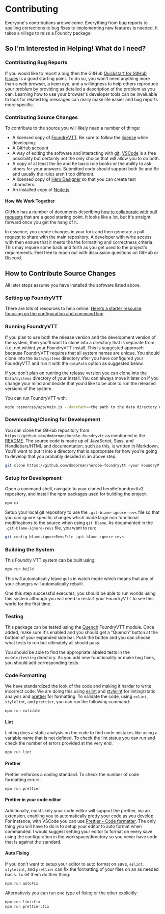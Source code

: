 # Contributing

Everyone's contributions are welcome. Everything from bug reports to spelling corrections to bug fixes to implementing new features is needed. It takes a village to raise a Foundry package!

## So I'm Interested in Helping! What do I need?

### Contributing Bug Reports

If you would like to report a bug then the GitHub [Quickstart for GitHub Issues](https://docs.github.com/en/issues/tracking-your-work-with-issues/quickstart) is a good starting point. To do so, you won't need anything more than a web browser, a keen eye, and a willingness to help others reproduce your problem by providing as detailed a description of the problem as you can. Learning how to use your browser's developer tools can be invaluable to look for related log messages can really make life easier and bug reports more specific.

### Contributing Source Changes

To contribute to the source you will likely need a number of things:

- A licensed copy of [FoundryVTT](https://foundryvtt.com/purchase/). Be sure to follow the [license](https://foundryvtt.com/article/license/) while developing.
- A [GitHub](https://docs.github.com/en/get-started/start-your-journey/creating-an-account-on-github) account.
- A way of editing the software and interacting with [git](https://git-scm.com/). [VSCode](https://code.visualstudio.com/download) is a free possibility but certainly not the only choice that will allow you to do both.
- A copy of at least the 5e and 6e basic rule books or the ability to ask others for your answers. Submitted code should support both 5e and 6e and usually the rules aren't too different.
- A licensed copy of [Hero Designer](https://www.herogames.com/store/product/1-hero-designer/) so that you can create test characters.
- An installed copy of [Node.js](https://nodejs.org).

#### How We Work Together

GitHub has a number of documents describing [how to collaborate with pull requests](https://docs.github.com/en/pull-requests/collaborating-with-pull-requests) that are a good starting point. It looks like a lot, but it's straight forward once you get the hang of it.

In essence, you create changes in your fork and then generate a pull request to share with the main repository. A developer with write access with then ensure that it meets the the formatting and correctness criteria. This may require some back and forth as you get used to the project's requirements. Feel free to reach out with discussion questions on GitHub or Discord.

## How to Contribute Source Changes

All later steps assume you have installed the software listed above.

### Setting up FoundryVTT

There are lots of resources to help online. [Here's a starter resource focusing on the configuration and command line](https://foundryvtt.com/article/configuration/).

### Running FoundryVTT

If you plan to use both the release version and the development version of the system, then you'll want to clone into a directory that is separate from (i.e. not within) your FoundryVTT install. This is suggested approach because FoundryVTT requires that all system names are unique. You should clone into the `Data/systems` directory after you have configured your FoundryVTT and run it with the `dataPath` option as suggested below.

If you don't plan on running the release version you can clone into the `Data/systems` directory of your install. You can always move it later on if you change your mind and decide that you'd like to be able to run the released versions of the system.

You can run FoundryVTT with:

```bash
node resources/app/main.js --dataPath=<the path to the data directory or the development data directory you want to use>
```

### Downloading/Cloning for Development

You can clone the GitHub repository from `https://github.com/dmdorman/hero6e-foundryvtt` as mentioned in the [README](./README.md). The source code is made up of JavaScript, Sass, and Handlebars/HTML and documentation, such as this, is written in Markdown. You'll want to put it into a directory that is appropriate for how you're going to develop that you probably decided in an above step.

```bash
git clone https://github.com/dmdorman/hero6e-foundryvtt <your FoundryVTT data directory as above>/Data/systems/hero6efoundryvttv2
```

### Setup for Development

Open a command shell, navigate to your cloned hero6efoundryvttv2 repository, and install the npm packages used for building the project:

```bash
npm ci
```

Setup your local git repository to use the `.git-blame-ignore-revs` file so that you can ignore specific changes which made large non functional modifications to the source when using `git blame`. As documented in the `.git-blame-ignore-revs` file, you want to run:

```bash
git config blame.ignoreRevsFile .git-blame-ignore-revs
```

### Building the System

This Foundry VTT system can be built using:

```bash
npm run build
```

This will automatically leave `gulp` in watch mode which means that any of your changes will automatically rebuilt.

One this step successful executes, you should be able to run worlds using this system although you will need to restart your FoundryVTT to see this world for the first time.

### Testing

This package can be tested using the [Quench](https://foundryvtt.com/packages/quench) FoundryVTT module. Once added, make sure it's enabled and you should get a "Quench" button at the bottom of your expanded side bar. Push the button and you can choose what tests to run but ultimately all should pass.

You should be able to find the appropriate labeled tests in the `module/testing` directory. As you add new functionality or make bug fixes, you should add corresponding tests.

### Code Formatting

We have standardized the look of the code and making it harder to write incorrect code. We are doing this using [eslint](https://eslint.org/) and [stylelint](https://stylelint.io/) for linting/static analysis and [prettier](https://prettier.io/) for formatting. To validate the code, using `eslint`, `stylelint`, and `prettier`, you can run the following command:

```bash
npm run validate
```

#### Lint

Linting does a static analysis on the code to find code mistakes like using a variable name that is not defined. To check the lint status you can run and check the number of errors provided at the very end.

```bash
npm run lint
```

#### Prettier

Prettier enforces a coding standard. To check the number of code formatting errors:

```bash
npm run prettier
```

#### Prettier in your code editor

Additionally, most likely your code editor will support the prettier, via an extension, enabling you to automatically pretty your code as you develop. For instance, with VSCode you can use [Prettier - Code formatter](https://marketplace.visualstudio.com/items?itemName=esbenp.prettier-vscode). The only thing you will have to do is to setup your editor to auto format when commanded. I would suggest setting your editor to format on every save using the configuration in the workspace/directory so you never have code that is against the standard.

#### Auto Fixing

If you don't want to setup your editor to auto format on save, `eslint`, `stylelint`, and `prettier` can fix the formatting of your files on an as needed basis. To let them do their thing:

```bash
npm run autoFix
```

Alternatively you can run one type of fixing or the other explicitly:

```bash
npm run lint:fix
npm run prettier:fix
```

